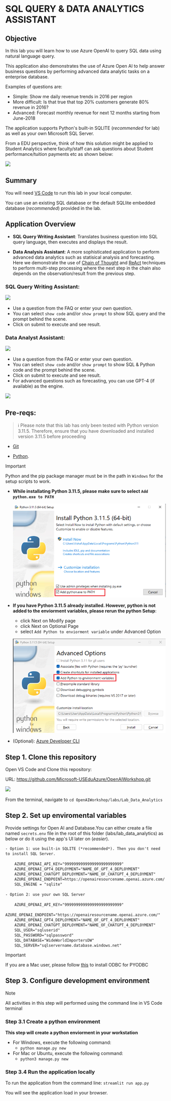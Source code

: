 # SQL QUERY & DATA ANALYTICS ASSISTANT

## Objective

In this lab you will learn how to use Azure OpenAI to query SQL data using natural language query.

This application also demonstrates the use of Azure Open AI to help answer business questions by performing advanced data analytic tasks on a enterprise database.

Examples of questions are:

- Simple: Show me daily revenue trends in 2016  per region
- More difficult: Is that true that top 20% customers generate 80% revenue in 2016?
- Advanced: Forecast monthly revenue for next 12 months starting from June-2018

The application supports Python's built-in SQLITE (*recommended* for lab) as well as your own Microsoft SQL Server.

From a EDU perspective, think of how this solution might be applied to Student Analytics where faculty/staff can ask questions about Student performance/tuition payments etc as shown below:

![](./Images/lab-3-data-1.png)

## Summary

You will need [VS Code](https://code.visualstudio.com/download) to run this lab in your local computer.

You can use an existing SQL database or the default SQLlite embedded database (*recommended*) provided in the lab.

## Application Overview

- **SQL Query Writing Assistant**: Translates business question into SQL query language, then executes and displays the result.

- **Data Analysis Assistant**: A more sophisticated application to perform advanced data analytics such as statisical analysis and forecasting. Here we demonstrate the use of [Chain of Thought](https://arxiv.org/abs/2201.11903) and [ReAct](https://arxiv.org/abs/2210.03629) techniques to perform multi-step processing where the next step in the chain also depends on the observation/result from the previous step.

### SQL Query Writing Assistant:

![](./Images/da_assistant2.png)

- Use a question from the FAQ or enter your own question.
- You can select ```show code``` and/or ```show prompt``` to show SQL query and the prompt behind the scene.
- Click on submit to execute and see result.

### Data Analyst Assistant:

![](./Images/da_assistant3.png)

- Use a question from the FAQ or enter your own question.
- You can select ```show code``` and/or ```show prompt``` to show SQL & Python code and the prompt behind the scene.
- Click on submit to execute and see result.
- For advanced questions such as forecasting, you can use GPT-4 (if available) as the engine.

![](./Images/da_assistant4.png)

## Pre-reqs:

> :information_source: Please note that this lab has only been tested with Python version 3.11.5. Therefore, ensure that you have downloaded and installed version 3.11.5 before proceeding 
 
- [Git](https://git-scm.com/downloads)​

- [Python](https://www.python.org/ftp/python/3.11.5/python-3.11.5-amd64.exe).

> [!IMPORTANT]
>  Python and the pip package manager must be in the path in ``Windows`` for the setup scripts to work.

- **While installating Python 3.11.5, please make sure to select ```Add python.exe to PATH```**

    ![](./Images/python3.11_add_to_path.png)

- **If you have Python 3.11.5 already installed. However, python is not added to the enviorment variables, please rerun the python Setup**:
    - click Next on Modify page
    - click Next on Optional Page
    - select ```Add Python to enviorment variable``` under Advanced Option

    ![](./Images//python3.11_fix.png)

- (Optional): [Azure Developer CLI​](https://aka.ms/azure-dev/install)

## Step 1. Clone this repository

Open VS Code and Clone this repository:

URL: https://github.com/Microsoft-USEduAzure/OpenAIWorkshop.git

![](./Images/lab-3-data-2.png)

From the terminal, navigate to ```cd OpenAIWorkshop/labs/Lab_Data_Analytics```

## Step 2. Set up enviromental variables

 Provide settings for Open AI and Database.You can either create a file named `secrets.env` file in the root of this folder (labs/lab_data_analytics) as below or do it using the app's UI later on (*easier*).

    - Option 1: use built-in SQLITE (*recommended*). Then you don't need to install SQL Server.

        AZURE_OPENAI_API_KEY="9999999999999999999999999"
        AZURE_OPENAI_GPT4_DEPLOYMENT="NAME_OF_GPT_4_DEPLOYMENT"
        AZURE_OPENAI_CHATGPT_DEPLOYMENT="NAME_OF_CHATGPT_4_DEPLOYMENT"
        AZURE_OPENAI_ENDPOINT=https://openairesourcename.openai.azure.com/
        SQL_ENGINE = "sqlite"

    - Option 2: use your own SQL Server

        AZURE_OPENAI_API_KEY="9999999999999999999999999"
        AZURE_OPENAI_ENDPOINT="https://openairesourcename.openai.azure.com/"
        AZURE_OPENAI_GPT4_DEPLOYMENT="NAME_OF_GPT_4_DEPLOYMENT"
        AZURE_OPENAI_CHATGPT_DEPLOYMENT="NAME_OF_CHATGPT_4_DEPLOYMENT"
        SQL_USER="sqluserid"
        SQL_PASSWORD="sqlpassword"
        SQL_DATABASE="WideWorldImportersDW"
        SQL_SERVER="sqlservername.database.windows.net"

> [!IMPORTANT] 
> If you are a Mac user, please follow [this](https://learn.microsoft.com/en-us/sql/connect/odbc/linux-mac/install-microsoft-odbc-driver-sql-server-macos?view=sql-server-ver16) to install ODBC for PYODBC

## Step 3. Configure development environment

> [!NOTE]
> All activities in this step will performed using the command line in VS Code terminal
    
### Step 3.1 Create a python environment

**This step will create a python enviorment in your workstation**

- For Windows, execute the following command: 
   - ```python manage.py new```
- For Mac or Ubuntu, execute the following command:
   - ```python3 manage.py new```

### Step 3.4 Run the application locally

To run the application from the command line: `streamlit run app.py`

You will see the application load in your browser.
